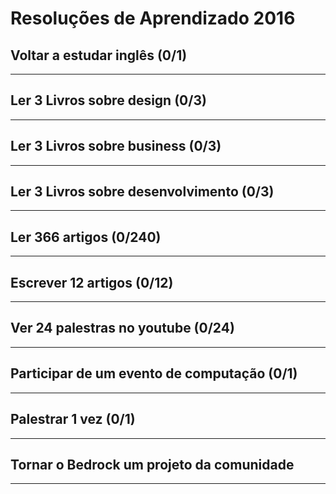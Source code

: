 # Resoluções de Aprendizado 2016


## Voltar a estudar inglês (0/1)

-------------------


## Ler 3 Livros sobre design (0/3)

-------------------


## Ler 3 Livros sobre business (0/3)

-------------------


## Ler 3 Livros sobre desenvolvimento (0/3)

-------------------


## Ler 366 artigos (0/240)


-------------------


## Escrever 12 artigos (0/12)

-------------------

## Ver 24 palestras no youtube (0/24)

-------------------


## Participar de um evento de computação (0/1)

-------------------


## Palestrar 1 vez (0/1)

-------------------


## Tornar o Bedrock um projeto da comunidade


-------------------
